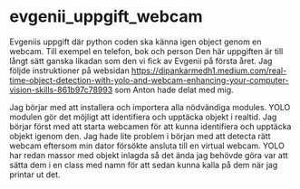 # evgenii_uppgift_webcam
Evgeniis uppgift där python coden ska känna igen object genom en webcam. Till exempel en telefon, bok och person
Den här uppgiften är till långt sätt ganska likadan som den vi fick av Evgenii på första året. 
Jag följde instruktioner på websidan https://dipankarmedh1.medium.com/real-time-object-detection-with-yolo-and-webcam-enhancing-your-computer-vision-skills-861b97c78993 som Anton hade delat med mig.

Jag börjar med att installera och importera alla nödvändiga modules. YOLO modulen gör det möjligt att identifiera och upptäcka objekt i realtid. 
Jag börjar först med att starta webcamen för att kunna identifiera och upptäcka objekt igenom den. Jag hade lite problem i början med att detecta rätt webcam eftersom min dator försökte ansluta till en virtual webcam. 
YOLO har redan massor med objekt inlagda så det ända jag behövde göra var att sätta dem i en class med namn för att sedan kunna kalla på dem när jag printar ut det. 
